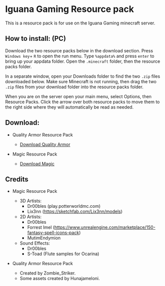 # Iguana Gaming Resource pack
This is a resource pack is for use on the Iguana Gaming minecraft server.

How to install: (PC)
------

Download the two resource packs below in the download section. Press `Windows key`+ `R` to open the run menu. Type `%appdata%` and press `enter` to bring up your appdata folder. Open the `.minecraft` folder, then the resource packs folder. 

In a separate window, open your Downloads folder to find the two `.zip` files downloaded below. Make sure Minecraft is not running, then drag the two `.zip` files from your download folder into the resource packs folder. 

When you are on the server open your main menu, select Options, then Resource Packs. Click the arrow over both resource packs to move them to the right side where they will automatically be read as needed.

Download:
------
* Quality Armor Resource Pack

  - [Download Quality Armor](https://github.com/MrGalaxy/Iguana-Gaming-Resource-pack/releases/download/1.0/QualityArmoryV2.0.2.zip)

* Magic Resource Pack 

  - [Download Magic](https://github.com/MrGalaxy/Iguana-Gaming-Resource-pack/releases/download/1.0/Magic-RP-8-1.zip)

## Credits

* Magic Resource Pack

  - 3D Artists: 
      - Dr00bles (play.potterworldmc.com)
      - Lix3nn (https://sketchfab.com/Lix3nn/models)
  - 2D Artists: 
      - Dr00bles
      - Forrest Imel (https://www.unrealengine.com/marketplace/150-fantasy-spell-icons-pack)
       - MutimEndymion
  - Sound Effects:
      - Dr00bles
      - S-Toad (Flute samples for Ocarina)

* Quality Armor Resource Pack

  - Created by Zombie_Striker. 
  - Some assets created by Hunajameloni.